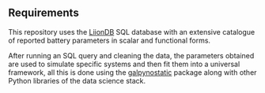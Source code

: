## Requirements

This repository uses the [LiionDB](https://github.com/ndrewwang/liiondb) SQL 
database with an extensive catalogue of reported battery parameters in scalar and 
functional forms.

After running an SQL query and cleaning the data, the parameters obtained are 
used to simulate specific systems and then fit them into a universal framework, 
all this is done using the [galpynostatic](https://github.com/fernandezfran/galpynostatic) 
package along with other Python libraries of the data science stack.
